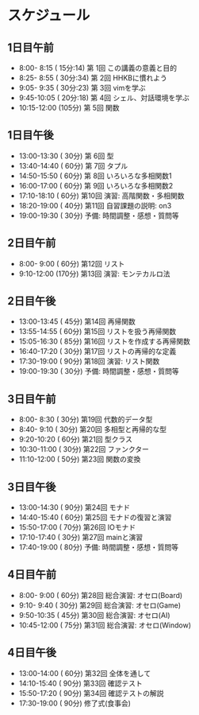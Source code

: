 スケジュール
============

1日目午前
---------

*  8:00- 8:15 ( 15分:14) 第 1回 この講義の意義と目的
*  8:25- 8:55 ( 30分:34) 第 2回 HHKBに慣れよう
*  9:05- 9:35 ( 30分:23) 第 3回 vimを学ぶ
*  9:45-10:05 ( 20分:18) 第 4回 シェル、対話環境を学ぶ
* 10:15-12:00 (105分) 第 5回 関数

1日目午後
---------

* 13:00-13:30 ( 30分) 第 6回 型
* 13:40-14:40 ( 60分) 第 7回 タプル
* 14:50-15:50 ( 60分) 第 8回 いろいろな多相関数1
* 16:00-17:00 ( 60分) 第 9回 いろいろな多相関数2
* 17:10-18:10 ( 60分) 第10回 演習: 高階関数・多相関数
* 18:20-19:00 ( 40分) 第11回 自習課題の説明: on3
* 19:00-19:30 ( 30分) 予備: 時間調整・感想・質問等

2日目午前
---------

*  8:00- 9:00 ( 60分) 第12回 リスト
*  9:10-12:00 (170分) 第13回 演習: モンテカルロ法

2日目午後
---------

* 13:00-13:45 ( 45分) 第14回 再帰関数
* 13:55-14:55 ( 60分) 第15回 リストを扱う再帰関数
* 15:05-16:30 ( 85分) 第16回 リストを作成する再帰関数
* 16:40-17:20 ( 30分) 第17回 リストの再帰的な定義
* 17:30-19:00 ( 90分) 第18回 演習: リスト関数
* 19:00-19:30 ( 30分) 予備: 時間調整・感想・質問等

3日目午前
---------

*  8:00- 8:30 ( 30分) 第19回 代数的データ型
*  8:40- 9:10 ( 30分) 第20回 多相型と再帰的な型
*  9:20-10:20 ( 60分) 第21回 型クラス
* 10:30-11:00 ( 30分) 第22回 ファンクター
* 11:10-12:00 ( 50分) 第23回 関数の変換

3日目午後
---------

* 13:00-14:30 ( 90分) 第24回 モナド
* 14:40-15:40 ( 60分) 第25回 モナドの復習と演習
* 15:50-17:00 ( 70分) 第26回 IOモナド
* 17:10-17:40 ( 30分) 第27回 mainと演習
* 17:40-19:00 ( 80分) 予備: 時間調整・感想・質問等

4日目午前
---------

*  8:00- 9:00 ( 60分) 第28回 総合演習: オセロ(Board)
*  9:10- 9:40 ( 30分) 第29回 総合演習: オセロ(Game)
*  9:50-10:35 ( 45分) 第30回 総合演習: オセロ(AI)
* 10:45-12:00 ( 75分) 第31回 総合演習: オセロ(Window)

4日目午後
---------

* 13:00-14:00 ( 60分) 第32回 全体を通して
* 14:10-15:40 ( 90分) 第33回 確認テスト
* 15:50-17:20 ( 90分) 第34回 確認テストの解説
* 17:30-19:00 ( 90分) 修了式(食事会)
